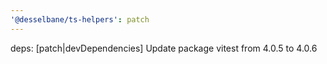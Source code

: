 ```yaml
---
'@desselbane/ts-helpers': patch
---
```


deps: [patch|devDependencies] Update package vitest from 4.0.5 to 4.0.6
